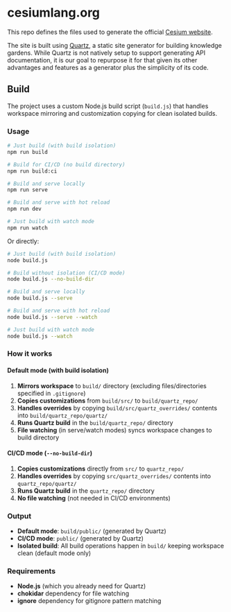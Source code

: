 # cesiumlang.org

This repo defines the files used to generate the official [Cesium website](https://cesiumlang.org).

The site is built using [Quartz](https://quartz.jzhao.xyz/), a static site generator for building knowledge gardens. While Quartz is not natively setup to support generating API documentation, it is our goal to repurpose it for that given its other advantages and features as a generator plus the simplicity of its code.

## Build

The project uses a custom Node.js build script (`build.js`) that handles workspace mirroring and customization copying for clean isolated builds.

### Usage

```bash
# Just build (with build isolation)
npm run build

# Build for CI/CD (no build directory)
npm run build:ci

# Build and serve locally
npm run serve

# Build and serve with hot reload
npm run dev

# Just build with watch mode
npm run watch
```

Or directly:

```bash
# Just build (with build isolation)
node build.js

# Build without isolation (CI/CD mode)
node build.js --no-build-dir

# Build and serve locally
node build.js --serve

# Build and serve with hot reload
node build.js --serve --watch

# Just build with watch mode
node build.js --watch
```

### How it works

#### Default mode (with build isolation)

1. **Mirrors workspace** to `build/` directory (excluding files/directories specified in `.gitignore`)
2. **Copies customizations** from `build/src/` to `build/quartz_repo/`
3. **Handles overrides** by copying `build/src/quartz_overrides/` contents into `build/quartz_repo/quartz/`
4. **Runs Quartz build** in the `build/quartz_repo/` directory
5. **File watching** (in serve/watch modes) syncs workspace changes to build directory

#### CI/CD mode (`--no-build-dir`)

1. **Copies customizations** directly from `src/` to `quartz_repo/`
2. **Handles overrides** by copying `src/quartz_overrides/` contents into `quartz_repo/quartz/`
3. **Runs Quartz build** in the `quartz_repo/` directory
4. **No file watching** (not needed in CI/CD environments)

### Output

- **Default mode**: `build/public/` (generated by Quartz)
- **CI/CD mode**: `public/` (generated by Quartz)
- **Isolated build**: All build operations happen in `build/` keeping workspace clean (default mode only)

### Requirements

- **Node.js** (which you already need for Quartz)
- **chokidar** dependency for file watching
- **ignore** dependency for gitignore pattern matching
